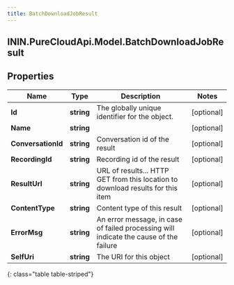 ```yaml
---
title: BatchDownloadJobResult
---
```

## ININ.PureCloudApi.Model.BatchDownloadJobResult

## Properties

|Name | Type | Description | Notes|
|------------ | ------------- | ------------- | -------------|
| **Id** | **string** | The globally unique identifier for the object. | [optional] |
| **Name** | **string** |  | [optional] |
| **ConversationId** | **string** | Conversation id of the result | [optional] |
| **RecordingId** | **string** | Recording id of the result | [optional] |
| **ResultUrl** | **string** | URL of results... HTTP GET from this location to download results for this item | [optional] |
| **ContentType** | **string** | Content type of this result | [optional] |
| **ErrorMsg** | **string** | An error message, in case of failed processing will indicate the cause of the failure | [optional] |
| **SelfUri** | **string** | The URI for this object | [optional] |
{: class="table table-striped"}


